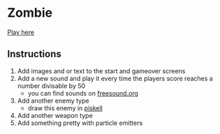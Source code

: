 # Zombie

[Play here](https://eliaslfox.github.io/mb/games/zombie/)

## Instructions

1. Add images and or text to the start and gameover screens
2. Add a new sound and play it every time the players score reaches 
a number divisable by 50
    * you can find sounds on [freesound.org](http://freesound.org)
3. Add another enemy type 
    * draw this enemy in [piskell](http://piskellapp.com)
4. Add another weapon type
5. Add something pretty with particle emitters

